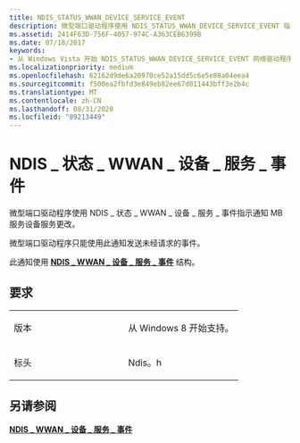 ```yaml
---
title: NDIS_STATUS_WWAN_DEVICE_SERVICE_EVENT
description: 微型端口驱动程序使用 NDIS_STATUS_WWAN_DEVICE_SERVICE_EVENT 指示通知 MB 服务设备服务更改。NDIS_WWAN_DEVICE_SERVICE_EVENT 结构。
ms.assetid: 2414F63D-756F-4057-974C-A363CEB6399B
ms.date: 07/18/2017
keywords:
- 从 Windows Vista 开始 NDIS_STATUS_WWAN_DEVICE_SERVICE_EVENT 网络驱动程序
ms.localizationpriority: medium
ms.openlocfilehash: 62162d9de6a20970ce52a15dd5c6e5e80a04eea4
ms.sourcegitcommit: f500ea2fbfd3e849eb82ee67d011443bff3e2b4c
ms.translationtype: MT
ms.contentlocale: zh-CN
ms.lasthandoff: 08/31/2020
ms.locfileid: "89213449"
---
```

# <a name="ndis_status_wwan_device_service_event"></a>NDIS \_ 状态 \_ WWAN \_ 设备 \_ 服务 \_ 事件


微型端口驱动程序使用 NDIS \_ 状态 \_ WWAN \_ 设备 \_ 服务 \_ 事件指示通知 MB 服务设备服务更改。

微型端口驱动程序只能使用此通知发送未经请求的事件。

此通知使用 [**NDIS \_ WWAN \_ 设备 \_ 服务 \_ 事件**](/windows-hardware/drivers/ddi/ndiswwan/ns-ndiswwan-_ndis_wwan_device_service_event) 结构。

<a name="requirements"></a>要求
------------

<table>
<colgroup>
<col width="50%" />
<col width="50%" />
</colgroup>
<tbody>
<tr class="odd">
<td><p>版本</p></td>
<td><p>从 Windows 8 开始支持。</p></td>
</tr>
<tr class="even">
<td><p>标头</p></td>
<td>Ndis。h</td>
</tr>
</tbody>
</table>

## <a name="see-also"></a>另请参阅


[**NDIS \_ WWAN \_ 设备 \_ 服务 \_ 事件**](/windows-hardware/drivers/ddi/ndiswwan/ns-ndiswwan-_ndis_wwan_device_service_event)

 

